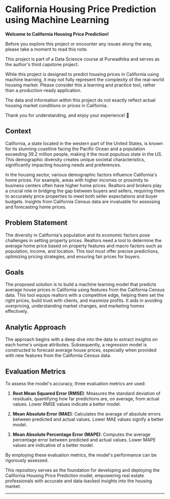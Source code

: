 # California Housing Price Prediction using Machine Learning

**Welcome to California Housing Price Prediction!**

Before you explore this project or encounter any issues along the way, please take a moment to read this note.

This project is part of a Data Science course at Purwadhika and serves as the author's third capstone project.

While this project is designed to predict housing prices in California using machine learning, it may not fully represent the complexity of the real-world housing market. Please consider this a learning and practice tool, rather than a production-ready application.

The data and information within this project do not exactly reflect actual housing market conditions or prices in California.

Thank you for understanding, and enjoy your experience! 🏡


## Context

California, a state located in the western part of the United States, is known for its stunning coastline facing the Pacific Ocean and a population exceeding 39.2 million people, making it the most populous state in the US. This demographic diversity creates unique societal characteristics, significantly impacting housing needs and preferences.

In the housing sector, various demographic factors influence California's home prices. For example, areas with higher incomes or proximity to business centers often have higher home prices. Realtors and brokers play a crucial role in bridging the gap between buyers and sellers, requiring them to accurately price properties to meet both seller expectations and buyer budgets. Insights from California Census data are invaluable for assessing and forecasting home prices.

## Problem Statement

The diversity in California's population and its economic factors pose challenges in setting property prices. Realtors need a tool to determine the average home price based on property features and macro factors such as population, income, and location. This tool must offer precise predictions, optimizing pricing strategies, and ensuring fair prices for buyers.

## Goals

The proposed solution is to build a machine learning model that predicts average house prices in California using features from the California Census data. This tool equips realtors with a competitive edge, helping them set the right prices, build trust with clients, and maximize profits. It aids in avoiding overpricing, understanding market changes, and marketing homes effectively.

## Analytic Approach

The approach begins with a deep dive into the data to extract insights on each home's unique attributes. Subsequently, a regression model is constructed to forecast average house prices, especially when provided with new features from the California Census data.

## Evaluation Metrics

To assess the model's accuracy, three evaluation metrics are used:

1. **Root Mean Squared Error (RMSE)**: Measures the standard deviation of residuals, quantifying how far predictions are, on average, from actual values. Lower RMSE values indicate a better model.

2. **Mean Absolute Error (MAE)**: Calculates the average of absolute errors between predicted and actual values. Lower MAE values signify a better model.

3. **Mean Absolute Percentage Error (MAPE)**: Computes the average percentage error between predicted and actual values. Lower MAPE values are indicative of a better model.

By employing these evaluation metrics, the model's performance can be rigorously assessed.

This repository serves as the foundation for developing and deploying the California Housing Price Prediction model, empowering real estate professionals with accurate and data-backed insights into the housing market.

---


